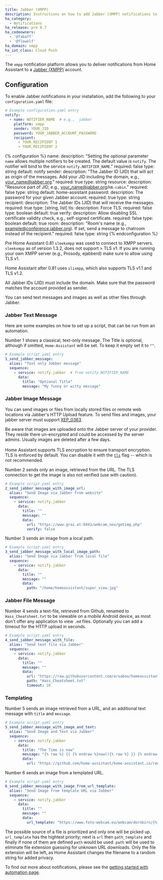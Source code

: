 ```yaml
---
title: Jabber (XMPP)
description: Instructions on how to add Jabber (XMPP) notifications to Home Assistant.
ha_category:
  - Notifications
ha_release: pre 0.7
ha_codeowners:
  - '@fabaff'
  - '@flowolf'
ha_domain: xmpp
ha_iot_class: Cloud Push
---
```


The `xmpp` notification platform allows you to deliver notifications from Home Assistant to a [Jabber (XMPP)](https://xmpp.org/) account.

## Configuration

To enable Jabber notifications in your installation, add the following to your `configuration.yaml` file:

```yaml
# Example configuration.yaml entry
notify:
  - name: NOTIFIER_NAME  # e.g.,  jabber
    platform: xmpp
    sender: YOUR_JID
    password: YOUR_JABBER_ACCOUNT_PASSWORD
    recipient:
      - YOUR_RECIPIENT 1
      - YOUR_RECIPIENT 2
```

{% configuration %}
name:
  description: "Setting the optional parameter `name` allows multiple notifiers to be created. The default value is `notify`. The notifier will bind to the service `notify.NOTIFIER_NAME`."
  required: false
  type: string
  default: notify
sender:
  description: "The Jabber ID (JID) that will act as origin of the messages. Add your JID including the domain, e.g.,  your_name@jabber.org."
  required: true
  type: string
resource:
  description: "Resource part of JID, e.g., your_name@jabber.org/`HA-cabin`."
  required: false
  type: string
  default: home-assistant
password:
  description: The password for your given Jabber account.
  required: true
  type: string
recipient:
  description: The Jabber IDs (JID) that will receive the messages.
  required: true
  type: [string, list]
tls:
  description: Force TLS.
  required: false
  type: boolean
  default: true
verify:
  description: Allow disabling SSL certificate validity check, e.g., self-signed certificate.
  required: false
  type: boolean
  default: true
room:
  description: "Room's name (e.g., example@conference.jabber.org). If set, send a message to chatroom instead of the recipient."
  required: false
  type: string
{% endconfiguration %}

<div class='note'>

  Pre Home Assistant 0.81 `sleekxmpp` was used to connect to XMPP servers. `sleekxmpp` as of version 1.3.2, does not support > TLS v1. If you are running your own XMPP server (e.g., Prosody, ejabberd) make sure to allow using TLS v1.

  Home Assistant after 0.81 uses `slixmpp`, which also supports TLS v1.1 and TLS v1.2.

</div>

All Jabber IDs (JID) must include the domain. Make sure that the password matches the account provided as sender.

You can send text messages and images as well as other files through Jabber.

### Jabber Text Message

Here are some examples on how to set up a script, that can be run from an automation.

Number 1 shows a classical, text-only message. The Title is optional, although if omitted,
`Home-Assistant` will be set. To keep it empty set it to `""`.

```yaml
# Example script.yaml entry
1_send_jabber_message:
  alias: "Text only Jabber message"
  sequence:
    - service: notify.jabber  # from notify.NOTIFIER_NAME
      data:
        title: "Optional Title"
        message: "My funny or witty message"
```

### Jabber Image Message

You can send images or files from locally stored files or remote web locations via Jabber's HTTP Upload feature.
To send files and images, your jabber server must support [XEP_0363](https://xmpp.org/extensions/xep-0363.html).

<div class='note'>

Be aware that images are uploaded onto the Jabber server of your provider. They reside there un-encrypted and could be accessed by the server admins. Usually images are deleted after a few days.<br>
<br>
Home Assistant supports TLS encryption to ensure transport encryption. TLS is enforced by default. You can disable it  with the [`tls`](#tls) flag -- which is not recommended.

</div>

Number 2 sends only an image, retrieved from the URL. The TLS connection to get the image is also not verified (use with caution).

```yaml
# Example script.yaml entry
2_send_jabber_message_with_image_url:
  alias: "Send Image via Jabber from website"
  sequence:
    - service: notify.jabber
      data:
        title: ""
        message: ""
        data:
          url: "https://www.graz.at:8443/webcam_neu/getimg.php"
          verify: false
```

Number 3 sends an image from a local path.

```yaml
# Example script.yaml entry
3_send_jabber_message_with_local_image_path:
  alias: "Send Image via Jabber from local file"
  sequence:
    - service: notify.jabber
      data:
        title: ""
        message: ""
        data:
          path: "/home/homeassistant/super_view.jpg"
```

### Jabber File Message


Number 4 sends a text-file, retrieved from Github, renamed to `Hass_Cheatsheet.txt` to be viewable on a mobile Android device, as most don't offer any application to view `.md` files. Optionally you can add a timeout for the HTTP upload in seconds.

```yaml      
# Example script.yaml entry
4_send_jabber_message_with_file:
  alias: "Send text file via Jabber"
  sequence:
    - service: notify.jabber
      data:
        title: ""
        message: ""
        data:
          url: "https://raw.githubusercontent.com/arsaboo/homeassistant-config/master/HASS%20Cheatsheet.md"
          path: "Hass_Cheatsheet.txt"
          timeout: 10
```

### Templating

Number 5 sends an image retrieved from a URL, and an additional text message with `title` and `message`.

```yaml
# Example script.yaml entry
5_send_jabber_message_with_image_and_text:
  alias: "Send Image and Text via Jabber"
  sequence:
    - service: notify.jabber
      data:
        title: "The Time is now"
        message: "{% raw %} {{ {% endraw %}now(){% raw %} }} {% endraw %}, templating works as well..."
        data:
          url: "https://github.com/home-assistant/home-assistant.io/raw/next/source/images/favicon-192x192.png"
```

Number 6 sends an image from a templated URL.

```yaml
# Example script.yaml entry
6_send_jabber_message_with_image_from_url_template:
  alias: "Send Image from template URL via Jabber"
  sequence:
    - service: notify.jabber
      data:
        title: ""
        message: ""
        data:
          url_template: "https://www.foto-webcam.eu/webcam/dornbirn/{% raw %}{{ now().year }}/{{ '%02d' % now().month }}/{{ '%02d' % now().day }}/{{ '%02d' % now().hour }}{{ (now().minute + 58) % 60 // 10}}{% endraw %}0_hd.jpg"
```

The possible source of a file is prioritized and only one will be picked up. `url_template` has the hightest priority; next is `url` then `path_template` and finally if none of them are defined `path` would be used. `path` will be used to eliminate file extension guessing for unknown URL downloads. Only the file extension will be left, as Home Assistant changes the filename to a random string for added privacy.

To find out more about notifications, please see the [getting started with automation page](/getting-started/automation/).

